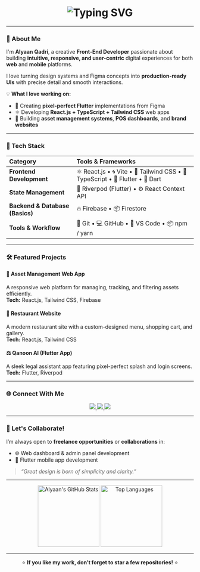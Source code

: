 <!-- Banner with Typing Animation -->
<h1 align="center">
  <img src="https://readme-typing-svg.herokuapp.com?font=Inter&weight=500&size=28&pause=1000&color=36BCF7&center=true&vCenter=true&width=500&lines=Hi%2C+I'm+Alyaan+Qadri+👋;Front-End+Developer+%26+Flutter+Enthusiast;Building+Clean+%26+Modern+Web+Experiences!" alt="Typing SVG" />
</h1>

---

### 🚀 About Me

I'm **Alyaan Qadri**, a creative **Front-End Developer** passionate about building **intuitive, responsive, and user-centric** digital experiences for both **web** and **mobile** platforms.  

I love turning design systems and Figma concepts into **production-ready UIs** with precise detail and smooth interactions.

💡 **What I love working on:**
- 🎨 Creating **pixel-perfect Flutter** implementations from Figma  
- ⚛️ Developing **React.js + TypeScript + Tailwind CSS** web apps  
- 🧭 Building **asset management systems**, **POS dashboards**, and **brand websites**

---

### 🧠 Tech Stack

| Category | Tools & Frameworks |
|:--|:--|
| **Frontend Development** | ⚛️ React.js • 🌀 Vite • 💨 Tailwind CSS • 🧠 TypeScript • 📱 Flutter • 💙 Dart |
| **State Management** | 🌿 Riverpod (Flutter) • ⚙️ React Context API |
| **Backend & Database (Basics)** | 🔥 Firebase • 📦 Firestore |
| **Tools & Workflow** | 🧰 Git • 💻 GitHub • 🧩 VS Code • 📦 npm / yarn |

---

### 🛠️ Featured Projects

#### 🏢 **Asset Management Web App**
A responsive web platform for managing, tracking, and filtering assets efficiently.  
**Tech:** React.js, Tailwind CSS, Firebase  

#### 🍴 **Restaurant Website**
A modern restaurant site with a custom-designed menu, shopping cart, and gallery.  
**Tech:** React.js, Tailwind CSS  

#### ⚖️ **Qanoon AI (Flutter App)**
A sleek legal assistant app featuring pixel-perfect splash and login screens.  
**Tech:** Flutter, Riverpod  

---

### 🌐 Connect With Me

<p align="center">
  <a href="https://linkedin.com/in/alyaan-qadri-8a0b94254" target="_blank">
    <img src="https://img.shields.io/badge/LinkedIn-0077B5?style=for-the-badge&logo=linkedin&logoColor=white"/>
  </a>
  <a href="mailto:alyaan.qadri12@gmail.com" target="_blank">
    <img src="https://img.shields.io/badge/Email-D14836?style=for-the-badge&logo=gmail&logoColor=white"/>
  </a>
  <a href="https://github.com/your-github-username" target="_blank">
    <img src="https://img.shields.io/badge/GitHub-181717?style=for-the-badge&logo=github&logoColor=white"/>
  </a>
</p>

---

### 🤝 Let's Collaborate!

I’m always open to **freelance opportunities** or **collaborations** in:  
- 🌐 Web dashboard & admin panel development  
- 📱 Flutter mobile app development  

> _“Great design is born of simplicity and clarity.”_

---

<p align="center">
  <img src="https://github-readme-stats.vercel.app/api?username=your-github-username&show_icons=true&theme=tokyonight&hide_border=true" alt="Alyaan's GitHub Stats" height="165"/>
  <img src="https://github-readme-stats.vercel.app/api/top-langs/?username=your-github-username&layout=compact&theme=tokyonight&hide_border=true" alt="Top Languages" height="165"/>
</p>

---

<p align="center">
  ⭐ <b>If you like my work, don’t forget to star a few repositories!</b> ⭐
</p>
